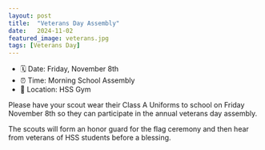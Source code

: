 ```yaml
---
layout: post
title:  "Veterans Day Assembly"
date:   2024-11-02
featured_image: veterans.jpg
tags: [Veterans Day]
---
```


* 🗓️ Date: Friday, November 8th
* ⏰ Time: Morning School Assembly
* 📍 Location: HSS Gym

Please have your scout wear their Class A Uniforms to school on Friday November 8th so they can participate in the annual veterans day assembly.

The scouts will form an honor guard for the flag ceremony and then hear from veterans of HSS students before a blessing.
